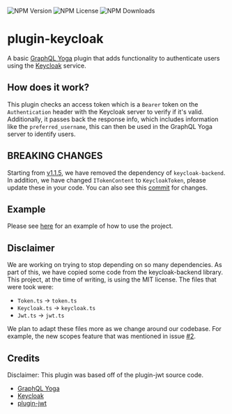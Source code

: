 ![NPM Version](https://img.shields.io/npm/v/%40nexirift%2Fplugin-keycloak)
![NPM License](https://img.shields.io/npm/l/%40nexirift%2Fplugin-keycloak)
![NPM Downloads](https://img.shields.io/npm/dt/%40nexirift%2Fplugin-keycloak)

# plugin-keycloak
A basic [GraphQL Yoga](https://github.com/dotansimha/graphql-yoga) plugin that adds functionality to authenticate users using the [Keycloak](https://www.keycloak.org/) service.

## How does it work?

This plugin checks an access token which is a `Bearer` token on the `Authentication` header with the Keycloak server to verify if it's valid. Additionally, it passes back the response info, which includes information like the `preferred_username`, this can then be used in the GraphQL Yoga server to identify users.

## BREAKING CHANGES

Starting from [v1.1.5](https://github.com/Nexirift/plugin-keycloak/releases/tag/1.1.5), we have removed the dependency of `keycloak-backend`. In addition, we have changed `ITokenContent` to `KeycloakToken`, please update these in your code. You can also see this [commit](https://github.com/Nexirift/plugin-keycloak-example/commit/6dcf3c9dc93351006b63005f7e398cc72fa84522) for changes.

## Example

Please see [here](https://github.com/Nexirift/plugin-keycloak-example) for an example of how to use the project.

## Disclaimer

We are working on trying to stop depending on so many dependencies. As part of this, we have copied some code from the keycloak-backend library. This project, at the time of writing, is using the MIT license. The files that were took were:

- `Token.ts` -> `token.ts`
- `Keycloak.ts` -> `keycloak.ts`
- `Jwt.ts` -> `jwt.ts`

We plan to adapt these files more as we change around our codebase. For example, the new scopes feature that was mentioned in issue [#2](https://github.com/Nexirift/plugin-keycloak/issues/2).

## Credits

Disclaimer: This plugin was based off of the plugin-jwt source code.

- [GraphQL Yoga](https://github.com/dotansimha/graphql-yoga)
- [Keycloak](https://www.keycloak.org/)
- [plugin-jwt](https://github.com/dotansimha/graphql-yoga/tree/main/packages/plugins/jwt)
